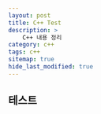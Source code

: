 ```yaml
---
layout: post
title: C++ Test
description: >
    C++ 내용 정리
category: c++
tags: c++
sitemap: true
hide_last_modified: true
---
```


## 테스트